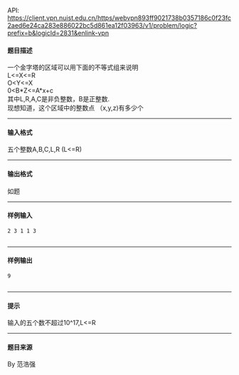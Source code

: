 API: https://client.vpn.nuist.edu.cn/https/webvpn893ff9021738b0357186c0f23fc2aed6e24ca283e886022bc5d861ea12f03963/v1/problem/logic?prefix=b&logicId=2831&enlink-vpn

#### 题目描述

一个金字塔的区域可以用下面的不等式组来说明  
L<=X<=R  
O<Y<=X  
0<B\*Z<=A\*x+c  
其中L,R,A,C是非负整数，B是正整数.  
现想知道，这个区域中的整数点 （x,y,z)有多少个

---

#### 输入格式

五个整数A,B,C,L,R (L<=R)

---

#### 输出格式

如题

---

#### 样例输入
```
2 3 1 1 3


```

---

#### 样例输出
```
9


```

---

#### 提示

输入的五个数不超过10^17,L<=R  

---

#### 题目来源

By 范浩强